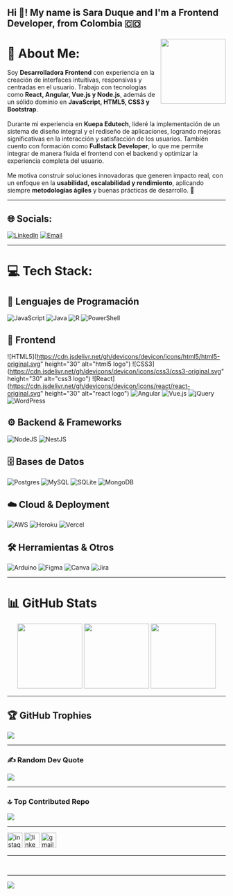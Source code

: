 <h2 align="left">Hi 👋! My name is Sara Duque and I'm a Frontend Developer, from Colombia 🇨🇴</h2>

###

<img align="right" height="150" src="https://i.imgflip.com/65efzo.gif"  />

# 💫 About Me:
Soy **Desarrolladora Frontend** con experiencia en la creación de interfaces intuitivas, responsivas y centradas en el usuario. Trabajo con tecnologías como **React, Angular, Vue.js y Node.js**, además de un sólido dominio en **JavaScript, HTML5, CSS3 y Bootstrap**.<br><br>Durante mi experiencia en **Kuepa Edutech**, lideré la implementación de un sistema de diseño integral y el rediseño de aplicaciones, logrando mejoras significativas en la interacción y satisfacción de los usuarios. También cuento con formación como **Fullstack Developer**, lo que me permite integrar de manera fluida el frontend con el backend y optimizar la experiencia completa del usuario.<br><br>Me motiva construir soluciones innovadoras que generen impacto real, con un enfoque en la **usabilidad, escalabilidad y rendimiento**, aplicando siempre **metodologías ágiles** y buenas prácticas de desarrollo. 🚀

---

## 🌐 Socials:
[![LinkedIn](https://img.shields.io/badge/LinkedIn-%230077B5.svg?logo=linkedin&logoColor=white)](https://www.linkedin.com/in/sara-duque-desarrolladora-frontend/) 
[![Email](https://img.shields.io/badge/Email-D14836?logo=gmail&logoColor=white)](mailto:luciaduque248@gmail.com)  

---

# 💻 Tech Stack:

## 📝 Lenguajes de Programación
![JavaScript](https://img.shields.io/badge/javascript-%23323330.svg?style=for-the-badge&logo=javascript&logoColor=%23F7DF1E) 
![Java](https://img.shields.io/badge/java-%23ED8B00.svg?style=for-the-badge&logo=openjdk&logoColor=white) 
![R](https://img.shields.io/badge/r-%23276DC3.svg?style=for-the-badge&logo=r&logoColor=white) 
![PowerShell](https://img.shields.io/badge/PowerShell-%235391FE.svg?style=for-the-badge&logo=powershell&logoColor=white) 

## 🎨 Frontend
![HTML5](https://cdn.jsdelivr.net/gh/devicons/devicon/icons/html5/html5-original.svg" height="30" alt="html5 logo") 
![CSS3](https://cdn.jsdelivr.net/gh/devicons/devicon/icons/css3/css3-original.svg" height="30" alt="css3 logo") 
![React](https://cdn.jsdelivr.net/gh/devicons/devicon/icons/react/react-original.svg" height="30" alt="react logo") 
![Angular](https://img.shields.io/badge/angular-%23DD0031.svg?style=for-the-badge&logo=angular&logoColor=white) 
![Vue.js](https://img.shields.io/badge/vue.js-%2335495e.svg?style=for-the-badge&logo=vuedotjs&logoColor=%234FC08D) 
![jQuery](https://img.shields.io/badge/jquery-%230769AD.svg?style=for-the-badge&logo=jquery&logoColor=white) 
![WordPress](https://img.shields.io/badge/WordPress-%23117AC9.svg?style=for-the-badge&logo=WordPress&logoColor=white) 

## ⚙️ Backend & Frameworks
![NodeJS](https://img.shields.io/badge/node.js-6DA55F?style=for-the-badge&logo=node.js&logoColor=white) 
![NestJS](https://img.shields.io/badge/nestjs-%23E0234E.svg?style=for-the-badge&logo=nestjs&logoColor=white) 

## 🗄️ Bases de Datos
![Postgres](https://img.shields.io/badge/postgres-%23316192.svg?style=for-the-badge&logo=postgresql&logoColor=white) 
![MySQL](https://img.shields.io/badge/mysql-4479A1.svg?style=for-the-badge&logo=mysql&logoColor=white) 
![SQLite](https://img.shields.io/badge/sqlite-%2307405e.svg?style=for-the-badge&logo=sqlite&logoColor=white) 
![MongoDB](https://img.shields.io/badge/MongoDB-%234ea94b.svg?style=for-the-badge&logo=mongodb&logoColor=white) 

## ☁️ Cloud & Deployment
![AWS](https://img.shields.io/badge/AWS-%23FF9900.svg?style=for-the-badge&logo=amazon-aws&logoColor=white) 
![Heroku](https://img.shields.io/badge/heroku-%23430098.svg?style=for-the-badge&logo=heroku&logoColor=white) 
![Vercel](https://img.shields.io/badge/vercel-%23000000.svg?style=for-the-badge&logo=vercel&logoColor=white) 

## 🛠️ Herramientas & Otros
![Arduino](https://img.shields.io/badge/-Arduino-00979D?style=for-the-badge&logo=Arduino&logoColor=white) 
![Figma](https://img.shields.io/badge/figma-%23F24E1E.svg?style=for-the-badge&logo=figma&logoColor=white) 
![Canva](https://img.shields.io/badge/Canva-%2300C4CC.svg?style=for-the-badge&logo=Canva&logoColor=white) 
![Jira](https://img.shields.io/badge/jira-%230A0FFF.svg?style=for-the-badge&logo=jira&logoColor=white) 

---

# 📊 GitHub Stats

<p align="center">
  <img src="https://github-readme-stats.vercel.app/api?username=luciaduque248&show_icons=true&theme=dracula&hide_border=false&include_all_commits=true&count_private=true" height="150"/>
  <img src="https://nirzak-streak-stats.vercel.app/?user=luciaduque248&theme=dracula&hide_border=false" height="150"/>
  <img src="https://github-readme-stats.vercel.app/api/top-langs/?username=luciaduque248&theme=dracula&hide_border=false&include_all_commits=true&count_private=true&layout=compact" height="150"/>
</p>

---

## 🏆 GitHub Trophies
![](https://github-profile-trophy.vercel.app/?username=luciaduque248&theme=dracula&no-frame=false&no-bg=false&margin-w=4)

---

### ✍️ Random Dev Quote
![](https://quotes-github-readme.vercel.app/api?type=vetical&theme=radical)

---

### 🔝 Top Contributed Repo
![](https://github-contributor-stats.vercel.app/api?username=luciaduque248&limit=5&theme=dracula&combine_all_yearly_contributions=true)

---

<div align="left">
  <img src="https://img.shields.io/static/v1?message=Instagram&logo=instagram&label=&color=E4405F&logoColor=white&labelColor=&style=for-the-badge" height="35" alt="instagram logo"  />
  <img src="https://img.shields.io/static/v1?message=LinkedIn&logo=linkedin&label=&color=0077B5&logoColor=white&labelColor=&style=for-the-badge" height="35" alt="linkedin logo"  />
  <img src="https://img.shields.io/static/v1?message=Gmail&logo=gmail&label=&color=D14836&logoColor=white&labelColor=&style=for-the-badge" height="35" alt="gmail logo"  />
</div>

---

<br clear="both">


---
[![](https://visitcount.itsvg.in/api?id=luciaduque248&icon=8&color=1)](https://visitcount.itsvg.in)

<!-- Proudly created with GPRM ( https://gprm.itsvg.in ) -->
